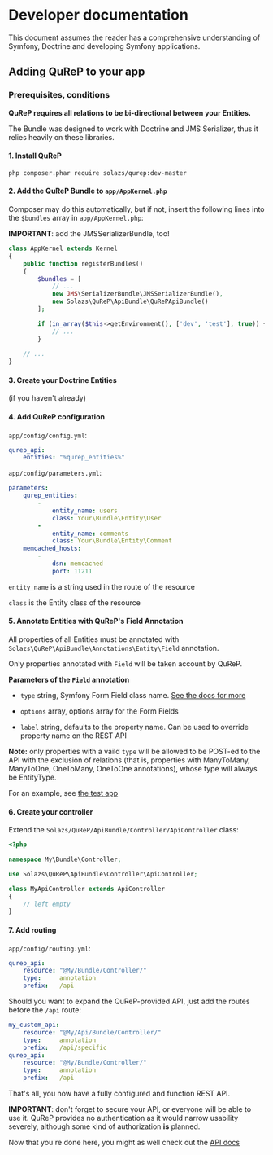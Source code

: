# Developer documentation

This document assumes the reader has a comprehensive understanding of Symfony, Doctrine and developing Symfony applications.

## Adding QuReP to your app

### Prerequisites, conditions

**QuReP requires all relations to be bi-directional between your Entities.**
 
The Bundle was designed to work with Doctrine and JMS Serializer, thus it relies heavily on these libraries.

#### 1. Install QuReP

`php composer.phar require solazs/qurep:dev-master`

#### 2. Add the QuReP Bundle to `app/AppKernel.php`

Composer may do this automatically, but if not, insert the following lines into the `$bundles` array in
`app/AppKernel.php`:

**IMPORTANT**: add the JMSSerializerBundle, too!

```php
class AppKernel extends Kernel
{
    public function registerBundles()
    {
        $bundles = [
            // ...
            new JMS\SerializerBundle\JMSSerializerBundle(),
            new Solazs\QuReP\ApiBundle\QuRePApiBundle()
        ];

        if (in_array($this->getEnvironment(), ['dev', 'test'], true)) {
            // ...
        }
        
    // ...
}
```

#### 3. Create your Doctrine Entities

(if you haven't already)

#### 4. Add QuReP configuration

`app/config/config.yml`:
```yaml
qurep_api:
    entities: "%qurep_entities%"
```

`app/config/parameters.yml`:
```yaml
parameters:
    qurep_entities:
        - 
            entity_name: users
            class: Your\Bundle\Entity\User
        - 
            entity_name: comments
            class: Your\Bundle\Entity\Comment
    memcached_hosts:
        - 
            dsn: memcached
            port: 11211
```

`entity_name` is a string used in the route of the resource

`class` is the Entity class of the resource


#### 5. Annotate Entities with QuReP's Field Annotation

All properties of all Entities must be annotated with `Solazs\QuReP\ApiBundle\Annotations\Entity\Field` annotation.

Only properties annotated with `Field` will be taken account by QuReP.

**Parameters of the `Field` annotation**

* `type` string, Symfony Form Field class name. 
[See the docs for more](http://symfony.com/doc/current/reference/forms/types.html)

* `options` array, options array for the Form Fields

* `label` string, defaults to the property name. Can be used to override property name on the REST API

**Note:** only properties with a vaild `type` will be allowed to be POST-ed to the API with the exclusion of relations
(that is, properties with ManyToMany, ManyToOne, OneToMany, OneToOne annotations), whose type will always be EntityType.

For an example, see [the test app](https://github.com/solazs/qurep-testing/tree/master/src/QuRePTestBundle/Entity)

#### 6. Create your controller

Extend the `Solazs/QuReP/ApiBundle/Controller/ApiController` class:

```php
<?php

namespace My\Bundle\Controller;

use Solazs\QuReP\ApiBundle\Controller\ApiController;

class MyApiController extends ApiController
{
    // left empty
}
```


#### 7. Add routing

`app/config/routing.yml`:
```yaml
qurep_api:
    resource: "@My/Bundle/Controller/"
    type:     annotation
    prefix:   /api
```

Should you want to expand the QuReP-provided API, just add the routes before the `/api` route:

```yaml
my_custom_api:
    resource: "@My/Api/Bundle/Controller/"
    type:     annotation
    prefix:   /api/specific
qurep_api:
    resource: "@My/Bundle/Controller/"
    type:     annotation
    prefix:   /api
```

That's all, you now have a fully configured and function REST API.

**IMPORTANT**: don't forget to secure your API, or everyone will be able to use it.
QuReP provides no authentication as it would narrow usability severely, although some kind of 
authorization **is** planned.

Now that you're done here, you might as well check out the [API docs](rest.md)
